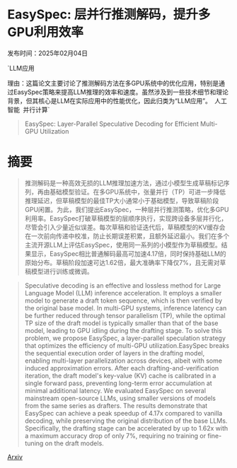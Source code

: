 # EasySpec: 层并行推测解码，提升多GPU利用效率

发布时间：2025年02月04日

`LLM应用

理由：这篇论文主要讨论了推测解码方法在多GPU系统中的优化应用，特别是通过EasySpec策略来提高LLM推理的效率和速度。虽然涉及到一些技术细节和理论背景，但其核心是LLM在实际应用中的性能优化，因此归类为“LLM应用”。` `人工智能` `并行计算`

> EasySpec: Layer-Parallel Speculative Decoding for Efficient Multi-GPU Utilization

# 摘要

> 推测解码是一种高效无损的LLM推理加速方法，通过小模型生成草稿标记序列，再由基础模型验证。在多GPU系统中，张量并行（TP）可进一步降低推理延迟，但草稿模型的最佳TP大小通常小于基础模型，导致草稿阶段GPU闲置。为此，我们提出EasySpec，一种层并行推测策略，优化多GPU利用率。EasySpec打破草稿模型的层顺序执行，实现跨设备多层并行化，尽管会引入少量近似误差。每次草稿和验证迭代后，草稿模型的KV缓存会在一次前向传递中校准，防止长期误差积累，且额外延迟最小。我们在多个主流开源LLM上评估EasySpec，使用同一系列的小模型作为草稿模型。结果显示，EasySpec相比普通解码最高可加速4.17倍，同时保持基础LLM的原始分布。草稿阶段加速可达1.62倍，最大准确率下降仅7%，且无需对草稿模型进行训练或微调。

> Speculative decoding is an effective and lossless method for Large Language Model (LLM) inference acceleration. It employs a smaller model to generate a draft token sequence, which is then verified by the original base model. In multi-GPU systems, inference latency can be further reduced through tensor parallelism (TP), while the optimal TP size of the draft model is typically smaller than that of the base model, leading to GPU idling during the drafting stage. To solve this problem, we propose EasySpec, a layer-parallel speculation strategy that optimizes the efficiency of multi-GPU utilization.EasySpec breaks the sequential execution order of layers in the drafting model, enabling multi-layer parallelization across devices, albeit with some induced approximation errors. After each drafting-and-verification iteration, the draft model's key-value (KV) cache is calibrated in a single forward pass, preventing long-term error accumulation at minimal additional latency. We evaluated EasySpec on several mainstream open-source LLMs, using smaller versions of models from the same series as drafters. The results demonstrate that EasySpec can achieve a peak speedup of 4.17x compared to vanilla decoding, while preserving the original distribution of the base LLMs. Specifically, the drafting stage can be accelerated by up to 1.62x with a maximum accuracy drop of only 7%, requiring no training or fine-tuning on the draft models.

[Arxiv](https://arxiv.org/abs/2502.02493)